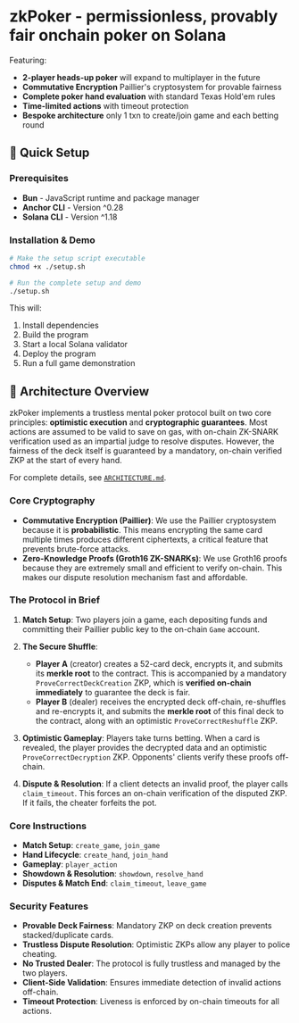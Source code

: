 # zkPoker - permissionless, provably fair onchain poker on Solana

Featuring:
- **2-player heads-up poker** will expand to multiplayer in the future
- **Commutative Encryption** Paillier's cryptosystem for provable fairness
- **Complete poker hand evaluation** with standard Texas Hold'em rules
- **Time-limited actions** with timeout protection
- **Bespoke architecture** only 1 txn to create/join game and each betting round

## 🚀 Quick Setup

### Prerequisites
- **Bun** - JavaScript runtime and package manager
- **Anchor CLI** - Version ^0.28
- **Solana CLI** - Version ^1.18

### Installation & Demo
```bash
# Make the setup script executable
chmod +x ./setup.sh

# Run the complete setup and demo
./setup.sh
```

This will:
1. Install dependencies
2. Build the program
3. Start a local Solana validator
4. Deploy the program
5. Run a full game demonstration

## 🎯 Architecture Overview

zkPoker implements a trustless mental poker protocol built on two core principles: **optimistic execution** and **cryptographic guarantees**. Most actions are assumed to be valid to save on gas, with on-chain ZK-SNARK verification used as an impartial judge to resolve disputes. However, the fairness of the deck itself is guaranteed by a mandatory, on-chain verified ZKP at the start of every hand.

For complete details, see [`ARCHITECTURE.md`](ARCHITECTURE.md).

### Core Cryptography

-   **Commutative Encryption (Paillier)**: We use the Paillier cryptosystem because it is **probabilistic**. This means encrypting the same card multiple times produces different ciphertexts, a critical feature that prevents brute-force attacks.
-   **Zero-Knowledge Proofs (Groth16 ZK-SNARKs)**: We use Groth16 proofs because they are extremely small and efficient to verify on-chain. This makes our dispute resolution mechanism fast and affordable.

### The Protocol in Brief

1.  **Match Setup**: Two players join a game, each depositing funds and committing their Paillier public key to the on-chain `Game` account.

2.  **The Secure Shuffle**:
    -   **Player A** (creator) creates a 52-card deck, encrypts it, and submits its **merkle root** to the contract. This is accompanied by a mandatory `ProveCorrectDeckCreation` ZKP, which is **verified on-chain immediately** to guarantee the deck is fair.
    -   **Player B** (dealer) receives the encrypted deck off-chain, re-shuffles and re-encrypts it, and submits the **merkle root** of this final deck to the contract, along with an optimistic `ProveCorrectReshuffle` ZKP.

3.  **Optimistic Gameplay**: Players take turns betting. When a card is revealed, the player provides the decrypted data and an optimistic `ProveCorrectDecryption` ZKP. Opponents' clients verify these proofs off-chain.

4.  **Dispute & Resolution**: If a client detects an invalid proof, the player calls `claim_timeout`. This forces an on-chain verification of the disputed ZKP. If it fails, the cheater forfeits the pot.

### Core Instructions

-   **Match Setup**: `create_game`, `join_game`
-   **Hand Lifecycle**: `create_hand`, `join_hand`
-   **Gameplay**: `player_action`
-   **Showdown & Resolution**: `showdown`, `resolve_hand`
-   **Disputes & Match End**: `claim_timeout`, `leave_game`

### Security Features

-   **Provable Deck Fairness**: Mandatory ZKP on deck creation prevents stacked/duplicate cards.
-   **Trustless Dispute Resolution**: Optimistic ZKPs allow any player to police cheating.
-   **No Trusted Dealer**: The protocol is fully trustless and managed by the two players.
-   **Client-Side Validation**: Ensures immediate detection of invalid actions off-chain.
-   **Timeout Protection**: Liveness is enforced by on-chain timeouts for all actions.